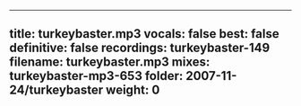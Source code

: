 
---
title: turkeybaster.mp3
vocals: false
best: false
definitive: false
recordings: turkeybaster-149
filename: turkeybaster.mp3
mixes: turkeybaster-mp3-653
folder: 2007-11-24/turkeybaster
weight: 0
---
